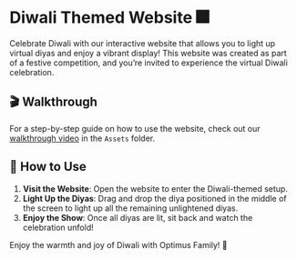 # Diwali Themed Website 🎆

Celebrate Diwali with our interactive website that allows you to light up virtual diyas and enjoy a vibrant display! This website was created as part of a festive competition, and you’re invited to experience the virtual Diwali celebration.

## 🎬 Walkthrough
For a step-by-step guide on how to use the website, check out our [walkthrough video](Assets/WalkThrough.gif) in the `Assets` folder.

## 🎉 How to Use
1. **Visit the Website**: Open the website to enter the Diwali-themed setup.
2. **Light Up the Diyas**: Drag and drop the diya positioned in the middle of the screen to light up all the remaining unlightened diyas.
3. **Enjoy the Show**: Once all diyas are lit, sit back and watch the celebration unfold!

Enjoy the warmth and joy of Diwali with Optimus Family! 🎊